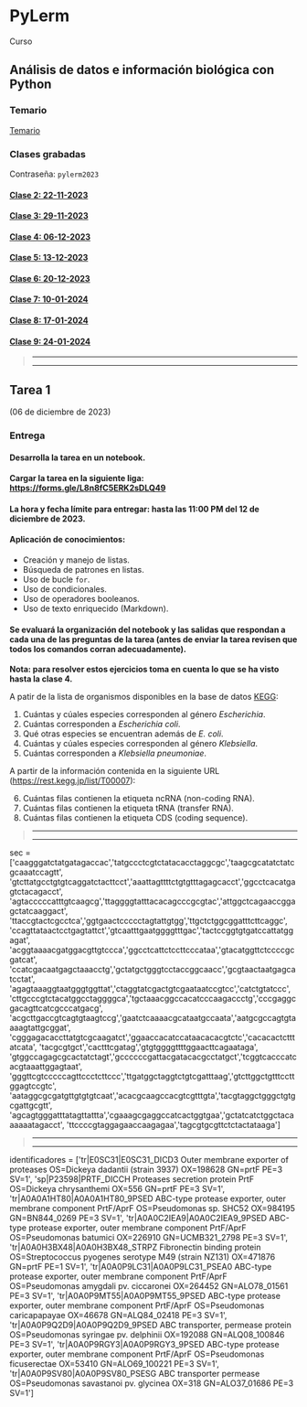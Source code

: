 # PyLerm
Curso

## Análisis de datos e información biológica con Python

### Temario

[Temario](https://github.com/eduardo1011/PyLerm/blob/main/UNIDAD%20DE%20ENSE%C3%91ANZA%20UEA%20Optativa.pdf)  

### Clases grabadas

Contraseña: `pylerm2023`

#### [Clase 2: 22-11-2023](https://1drv.ms/v/s!ArGs92xOZGDEkkf1DeY1avHQecz2?e=7okcKK)


#### [Clase 3: 29-11-2023](https://1drv.ms/v/s!ArGs92xOZGDEkkg2yE70cSIR4UTk?e=yIqxPI)


#### [Clase 4: 06-12-2023](https://1drv.ms/v/s!ArGs92xOZGDEkkmc0qeqEKrHupZ_?e=wGzzJG)


#### [Clase 5: 13-12-2023](https://1drv.ms/v/s!ArGs92xOZGDEkkqYDMAp_yNWxCkE?e=dxTxlm)


#### [Clase 6: 20-12-2023](https://1drv.ms/v/s!ArGs92xOZGDEkkxCEvw4Ns-IxS7k?e=34cP4W)


#### [Clase 7: 10-01-2024](https://1drv.ms/v/s!ArGs92xOZGDEkk9e9RIxJCg7oHsU?e=LnYCN2)


#### [Clase 8: 17-01-2024](https://1drv.ms/v/s!ArGs92xOZGDEkl-hHY9NTw_nu59R?e=JsOPTB)


#### [Clase 9: 24-01-2024](https://1drv.ms/f/s!ArGs92xOZGDEkmD9GL-Sy9XZPmuL?e=HyW9d5)

>---------------------
>---------------------

## Tarea 1  

(06 de diciembre de 2023)

### **Entrega**
#### **Desarrolla la tarea en un notebook.**
#### **Cargar la tarea en la siguiente liga: https://forms.gle/L8n8fC5ERK2sDLQ49**
#### **La hora y fecha límite para entregar: hasta las 11:00 PM del 12 de diciembre de 2023.**

#### Aplicación de conocimientos:  
* Creación y manejo de listas.
* Búsqueda de patrones en listas.
* Uso de bucle `for`.
* Uso de condicionales.
* Uso de operadores booleanos.
* Uso de texto enriquecido (Markdown).

#### Se evaluará la organización del notebook y las salidas que respondan a cada una de las preguntas de la tarea (antes de enviar la tarea revisen que todos los comandos corran adecuadamente).

**Nota: para resolver estos ejercicios toma en cuenta lo que se ha visto hasta la clase 4.**

A patir de la lista de organismos disponibles en la base de datos [KEGG](https://www.kegg.jp/kegg/catalog/org_list.html):

1. Cuántas y cúales especies corresponden al género *Escherichia*.
2. Cuántas corresponden a *Escherichia coli*.
3. Qué otras especies se encuentran además de *E. coli*.
4. Cuántas y cúales especies corresponden al género *Klebsiella*.
5. Cuántas corresponden a *Klebsiella pneumoniae*.

A partir de la información contenida en la siguiente URL (https://rest.kegg.jp/list/T00007):

6. Cuántas filas contienen la etiqueta ncRNA (non-coding RNA).
7. Cuántas filas contienen la etiqueta tRNA (transfer RNA).
8. Cuántas filas contienen la etiqueta CDS (coding sequence).

>---------------------
>---------------------



sec = ['caagggatctatgatagaccac','tatgccctcgtctatacacctaggcgc','taagcgcatatctatcgcaaatccagtt',
              'gtcttatgcctgtgtcaggatctacttcct','aaattagttttctgtgtttagagcacct','ggcctcacatgagtctacagacct',
              'agtacccccatttgtcaagcg','ttaggggtatttacacagcccgcgtac','attggctcagaaccggagctatcaaggact',
              'ttaccgtactcgcctca','ggtgaactccccctagtattgtgg','ttgctctggcggatttcttcaggc',
              'ccagttataactcctgagtattct','gtcaatttgaatggggtttgac','tactccggtgtgatccattatggagat',
              'acggtaaaacgatggacgttgtccca','ggcctcattctccttcccataa','gtacatggttctccccgcgatcat',
              'ccatcgacaatgagctaaacctg','gctatgctgggtcctaccggcaacc','gcgtaactaatgagcatcctat',
              'agagtaaaggtaatgggtggttat','ctaggtatcgactgtcgaataatccgtcc','catctgtatccc',
              'cttgcccgtctacatggcctaggggca','tgctaaacggccacatcccaagaccctg','cccgaggcgacagttcatcgcccatgacg',
              'acgcttgaccgtcagtgtaagtccg','gaatctcaaaacgcataatgccaata','aatgcgccagtgtaaaagtattgcggat',
              'cgggagacaccttatgtcgcaagatct','ggaaccacatccataacacacgtctc','cacacactctttatcata',
              'tacgcgtgct','cactttcgatag','gtgtggggttttggaacttcagaataga',
              'gtggccagagcgcactatctagt','gccccccgattacgatacacgcctatgct','tcggtcacccatcacgtaaattggagtaat',
              'gggttcgtcccccagttccctcttccc','ttgatggctaggtctgtcgatttaag','gtcttggctgtttccttggagtccgtc',
              'aataggcgcgatgttgtgtgtcaat','acacgcaagccacgtcgtttgta','tacgtaggctgggctgtgcgattgcgtt',
              'agcagtgggatttatagttattta','cgaaagcgaggccatcactggtgaa','gctatcatctggctacaaaaaatagacct',
              'ttccccgtaggagaaccaagagaa','tagcgtgcgttctctactataaga']

>---------------------
>---------------------

identificadores = ['tr|E0SC31|E0SC31_DICD3 Outer membrane exporter of proteases OS=Dickeya dadantii (strain 3937) OX=198628 GN=prtF PE=3 SV=1',
'sp|P23598|PRTF_DICCH Proteases secretion protein PrtF OS=Dickeya chrysanthemi OX=556 GN=prtF PE=3 SV=1',
'tr|A0A0A1HT80|A0A0A1HT80_9PSED ABC-type protease exporter, outer membrane component PrtF/AprF OS=Pseudomonas sp. SHC52 OX=984195 GN=BN844_0269 PE=3 SV=1',
'tr|A0A0C2IEA9|A0A0C2IEA9_9PSED ABC-type protease exporter, outer membrane component PrtF/AprF OS=Pseudomonas batumici OX=226910 GN=UCMB321_2798 PE=3 SV=1',
'tr|A0A0H3BX48|A0A0H3BX48_STRPZ Fibronectin binding protein OS=Streptococcus pyogenes serotype M49 (strain NZ131) OX=471876 GN=prtF PE=1 SV=1',
'tr|A0A0P9LC31|A0A0P9LC31_PSEA0 ABC-type protease exporter, outer membrane component PrtF/AprF OS=Pseudomonas amygdali pv. ciccaronei OX=264452 GN=ALO78_01561 PE=3 SV=1',
'tr|A0A0P9MT55|A0A0P9MT55_9PSED ABC-type protease exporter, outer membrane component PrtF/AprF OS=Pseudomonas caricapapayae OX=46678 GN=ALQ84_02418 PE=3 SV=1',
'tr|A0A0P9Q2D9|A0A0P9Q2D9_9PSED ABC transporter, permease protein OS=Pseudomonas syringae pv. delphinii OX=192088 GN=ALQ08_100846 PE=3 SV=1',
'tr|A0A0P9RGY3|A0A0P9RGY3_9PSED ABC-type protease exporter, outer membrane component PrtF/AprF OS=Pseudomonas ficuserectae OX=53410 GN=ALO69_100221 PE=3 SV=1',
'tr|A0A0P9SV80|A0A0P9SV80_PSESG ABC transporter permease OS=Pseudomonas savastanoi pv. glycinea OX=318 GN=ALO37_01686 PE=3 SV=1'] 

